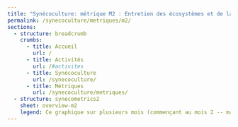 ```yaml
---
title: "Synécoculture: métrique M2 : Entretien des écosystèmes et de la biodiversité"
permalink: /synecoculture/metriques/m2/
sections:
  - structure: breadcrumb
    crumbs:
      - title: Accueil
        url: /
      - title: Activités
        url: /#activites
      - title: Synécoculture
        url: /synecoculture/
      - title: Métriques
        url: /synecoculture/metriques/
  - structure: synecometrics2
    sheet: overview-m2
    legend: Ce graphique sur plusieurs mois (commençant au mois 2 -- mars 2025 -- car le mois 1 n'a pas assez de données) montre que les responsables des parcelles synécoles sont nettement plus satisfaites par rapport à la biodiversité que les personnes responsables des parcelles conventionnelles.
---
```


